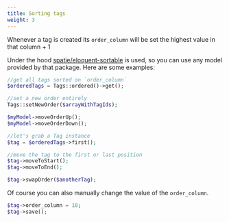 ```yaml
---
title: Sorting tags
weight: 3
---
```


Whenever a tag is created its `order_column` will be set the highest value in that column + 1

Under the hood [spatie/eloquent-sortable](https://github.com/spatie/eloquent-sortable) is used, so you can use any model provided by that package. Here are some examples:

```php
//get all tags sorted on `order_column`
$orderedTags = Tags::ordered()->get(); 

//set a new order entirely
Tags::setNewOrder($arrayWithTagIds);

$myModel->moveOrderUp();
$myModel->moveOrderDown();

//let's grab a Tag instance
$tag = $orderedTags->first();

//move the tag to the first or last position
$tag->moveToStart();
$tag->moveToEnd();

$tag->swapOrder($anotherTag);
```

Of course you can also manually change the value of the `order_column`.

```php
$tag->order_column = 10;
$tag->save();
```
